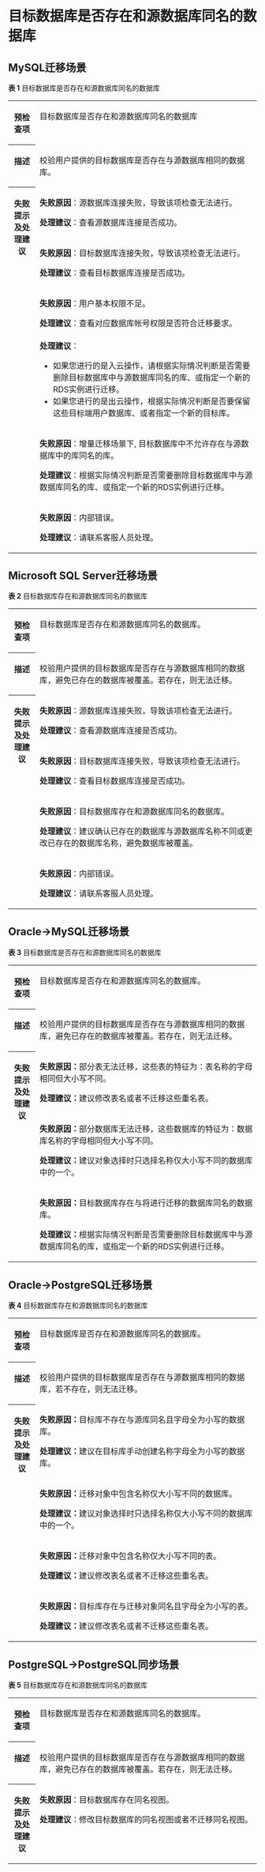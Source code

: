 # 目标数据库是否存在和源数据库同名的数据库<a name="drs_11_0004"></a>

## MySQL迁移场景<a name="section5689464181"></a>

**表 1**  目标数据库是否存在和源数据库同名的数据库

<a name="table18373049185444"></a>
<table><tbody><tr id="row53323618185444"><th class="firstcol" valign="top" width="11%" id="mcps1.2.3.1.1"><p id="p16791417185624"><a name="p16791417185624"></a><a name="p16791417185624"></a><strong id="b16905029185624"><a name="b16905029185624"></a><a name="b16905029185624"></a>预检查项</strong></p>
</th>
<td class="cellrowborder" valign="top" width="89%" headers="mcps1.2.3.1.1 "><p id="p39169149192756"><a name="p39169149192756"></a><a name="p39169149192756"></a>目标数据库是否存在和源数据库同名的数据库</p>
</td>
</tr>
<tr id="row28462751185444"><th class="firstcol" valign="top" width="11%" id="mcps1.2.3.2.1"><p id="p28099911185624"><a name="p28099911185624"></a><a name="p28099911185624"></a><strong id="b51572607185624"><a name="b51572607185624"></a><a name="b51572607185624"></a>描述</strong></p>
</th>
<td class="cellrowborder" valign="top" width="89%" headers="mcps1.2.3.2.1 "><p id="p1542014319284"><a name="p1542014319284"></a><a name="p1542014319284"></a>校验用户提供的目标数据库是否存在与源数据库相同的数据库。</p>
</td>
</tr>
<tr id="row22609583185444"><th class="firstcol" rowspan="6" valign="top" width="11%" id="mcps1.2.3.3.1"><p id="p44849492185624"><a name="p44849492185624"></a><a name="p44849492185624"></a><strong id="b992250185624"><a name="b992250185624"></a><a name="b992250185624"></a>失败提示及处理建议</strong></p>
</th>
<td class="cellrowborder" valign="top" width="89%" headers="mcps1.2.3.3.1 "><p id="p159504120615"><a name="p159504120615"></a><a name="p159504120615"></a><strong id="b31622274177"><a name="b31622274177"></a><a name="b31622274177"></a>失败原因</strong>：源数据库连接失败，导致该项检查无法进行。</p>
<p id="p6246210610"><a name="p6246210610"></a><a name="p6246210610"></a><strong id="b2041170192020"><a name="b2041170192020"></a><a name="b2041170192020"></a>处理建议</strong>：查看源数据库连接是否成功。</p>
</td>
</tr>
<tr id="row9539183185444"><td class="cellrowborder" valign="top" headers="mcps1.2.3.3.1 "><p id="p228113711616"><a name="p228113711616"></a><a name="p228113711616"></a><strong id="b133651736141718"><a name="b133651736141718"></a><a name="b133651736141718"></a>失败原因</strong>：目标数据库连接失败，导致该项检查无法进行。</p>
<p id="p0903133518614"><a name="p0903133518614"></a><a name="p0903133518614"></a><strong id="b973915262020"><a name="b973915262020"></a><a name="b973915262020"></a>处理建议</strong>：查看目标数据库连接是否成功。</p>
</td>
</tr>
<tr id="row181991111454"><td class="cellrowborder" valign="top" headers="mcps1.2.3.3.1 "><p id="p2019916110514"><a name="p2019916110514"></a><a name="p2019916110514"></a><strong id="b51011339191712"><a name="b51011339191712"></a><a name="b51011339191712"></a>失败原因</strong>：用户基本权限不足。</p>
<p id="p35431511461"><a name="p35431511461"></a><a name="p35431511461"></a><strong id="b14379057209"><a name="b14379057209"></a><a name="b14379057209"></a>处理建议</strong>：查看对应数据库帐号权限是否符合迁移要求。</p>
</td>
</tr>
<tr id="row165581214957"><td class="cellrowborder" valign="top" headers="mcps1.2.3.3.1 "><div class="p" id="p191184611184"><a name="p191184611184"></a><a name="p191184611184"></a><strong id="b1093291110191"><a name="b1093291110191"></a><a name="b1093291110191"></a>处理建议</strong>：<a name="ul11446171014188"></a><a name="ul11446171014188"></a><ul id="ul11446171014188"><li>如果您进行的是入云操作，请根据实际情况判断是否需要删除目标数据库中与源数据库同名的库、或指定一个新的RDS实例进行迁移。</li><li>如果您进行的是出云操作，根据实际情况判断是否要保留这些目标端用户数据库、或者指定一个新的目标库。</li></ul>
</div>
</td>
</tr>
<tr id="row121074511619"><td class="cellrowborder" valign="top" headers="mcps1.2.3.3.1 "><p id="p1210174515168"><a name="p1210174515168"></a><a name="p1210174515168"></a><strong id="b10493152921916"><a name="b10493152921916"></a><a name="b10493152921916"></a>失败原因</strong>：增量迁移场景下, 目标数据库中不允许存在与源数据库中的库同名的库。</p>
<p id="p2092962816178"><a name="p2092962816178"></a><a name="p2092962816178"></a><strong id="b5369193215194"><a name="b5369193215194"></a><a name="b5369193215194"></a>处理建议</strong>：根据实际情况判断是否需要删除目标数据库中与源数据库同名的库、或指定一个新的RDS实例进行迁移。</p>
</td>
</tr>
<tr id="row163237224512"><td class="cellrowborder" valign="top" headers="mcps1.2.3.3.1 "><p id="p1532310221558"><a name="p1532310221558"></a><a name="p1532310221558"></a><strong id="b7466184318170"><a name="b7466184318170"></a><a name="b7466184318170"></a>失败原因</strong>：内部错误。</p>
<p id="p182315321560"><a name="p182315321560"></a><a name="p182315321560"></a><strong id="b116131114152019"><a name="b116131114152019"></a><a name="b116131114152019"></a>处理建议</strong>：请联系客服人员处理。</p>
</td>
</tr>
</tbody>
</table>

## Microsoft SQL Server迁移场景<a name="section1565733315184"></a>

**表 2**  目标数据库存在和源数据库同名的数据库

<a name="table6980140185321"></a>
<table><tbody><tr id="row23273730185321"><th class="firstcol" valign="top" width="11%" id="mcps1.2.3.1.1"><p id="p21779339185323"><a name="p21779339185323"></a><a name="p21779339185323"></a><strong id="b61796326185323"><a name="b61796326185323"></a><a name="b61796326185323"></a>预检查项</strong></p>
</th>
<td class="cellrowborder" valign="top" width="89%" headers="mcps1.2.3.1.1 "><p id="p39446490185323"><a name="p39446490185323"></a><a name="p39446490185323"></a>目标数据库是否存在和源数据库同名的数据库。</p>
</td>
</tr>
<tr id="row48431253185321"><th class="firstcol" valign="top" width="11%" id="mcps1.2.3.2.1"><p id="p33897715185323"><a name="p33897715185323"></a><a name="p33897715185323"></a><strong id="b36643984185323"><a name="b36643984185323"></a><a name="b36643984185323"></a>描述</strong></p>
</th>
<td class="cellrowborder" valign="top" width="89%" headers="mcps1.2.3.2.1 "><p id="p15372705185323"><a name="p15372705185323"></a><a name="p15372705185323"></a>校验用户提供的目标数据库是否存在与源数据库相同的数据库，避免已存在的数据库被覆盖。若存在，则无法迁移。</p>
</td>
</tr>
<tr id="row39952927185321"><th class="firstcol" rowspan="4" valign="top" width="11%" id="mcps1.2.3.3.1"><p id="p66631160185323"><a name="p66631160185323"></a><a name="p66631160185323"></a><strong id="b62809530185323"><a name="b62809530185323"></a><a name="b62809530185323"></a>失败提示及处理建议</strong></p>
</th>
<td class="cellrowborder" valign="top" width="89%" headers="mcps1.2.3.3.1 "><p id="p16914189142019"><a name="p16914189142019"></a><a name="p16914189142019"></a><strong id="b1165412719211"><a name="b1165412719211"></a><a name="b1165412719211"></a>失败原因</strong>：源数据库连接失败，导致该项检查无法进行。</p>
<p id="p5679191572015"><a name="p5679191572015"></a><a name="p5679191572015"></a><strong id="b971363411207"><a name="b971363411207"></a><a name="b971363411207"></a>处理建议</strong>：查看源数据库连接是否成功。</p>
</td>
</tr>
<tr id="row35418387185321"><td class="cellrowborder" valign="top" headers="mcps1.2.3.3.1 "><p id="p422753442012"><a name="p422753442012"></a><a name="p422753442012"></a><strong id="b0311125672017"><a name="b0311125672017"></a><a name="b0311125672017"></a>失败原因</strong>：目标数据库连接失败，导致该项检查无法进行。</p>
<p id="p18185194814207"><a name="p18185194814207"></a><a name="p18185194814207"></a><strong id="b12776736202014"><a name="b12776736202014"></a><a name="b12776736202014"></a>处理建议</strong>：查看目标数据库连接是否成功。</p>
</td>
</tr>
<tr id="row531964741914"><td class="cellrowborder" valign="top" headers="mcps1.2.3.3.1 "><p id="p1331916477193"><a name="p1331916477193"></a><a name="p1331916477193"></a><strong id="b324817100217"><a name="b324817100217"></a><a name="b324817100217"></a>失败原因</strong>：目标数据库存在和源数据库同名的数据库。</p>
<p id="p12414142322018"><a name="p12414142322018"></a><a name="p12414142322018"></a><strong id="b283813872019"><a name="b283813872019"></a><a name="b283813872019"></a>处理建议</strong>：建议确认已存在的数据库与源数据库名称不同或更改已存在的数据库名称，避免数据库被覆盖。</p>
</td>
</tr>
<tr id="row2414544191919"><td class="cellrowborder" valign="top" headers="mcps1.2.3.3.1 "><p id="p1414184412197"><a name="p1414184412197"></a><a name="p1414184412197"></a><strong id="b9810211102120"><a name="b9810211102120"></a><a name="b9810211102120"></a>失败原因</strong>：内部错误。</p>
<p id="p15883142812015"><a name="p15883142812015"></a><a name="p15883142812015"></a><strong id="b21354418207"><a name="b21354418207"></a><a name="b21354418207"></a>处理建议</strong>：请联系客服人员处理。</p>
</td>
</tr>
</tbody>
</table>

## Oracle-\>MySQL迁移场景<a name="section19701259154210"></a>

**表 3**  目标数据库是否存在和源数据库同名的数据库

<a name="table1370105919423"></a>
<table><tbody><tr id="row4702115916425"><th class="firstcol" valign="top" width="11%" id="mcps1.2.3.1.1"><p id="p18702195994214"><a name="p18702195994214"></a><a name="p18702195994214"></a><strong id="b7702155917422"><a name="b7702155917422"></a><a name="b7702155917422"></a>预检查项</strong></p>
</th>
<td class="cellrowborder" valign="top" width="89%" headers="mcps1.2.3.1.1 "><p id="p1470245914219"><a name="p1470245914219"></a><a name="p1470245914219"></a>目标数据库是否存在和源数据库同名的数据库。</p>
</td>
</tr>
<tr id="row1770275924216"><th class="firstcol" valign="top" width="11%" id="mcps1.2.3.2.1"><p id="p7702165924218"><a name="p7702165924218"></a><a name="p7702165924218"></a><strong id="b12702195914420"><a name="b12702195914420"></a><a name="b12702195914420"></a>描述</strong></p>
</th>
<td class="cellrowborder" valign="top" width="89%" headers="mcps1.2.3.2.1 "><p id="p197028594421"><a name="p197028594421"></a><a name="p197028594421"></a>校验用户提供的目标数据库是否存在与源数据库相同的数据库，避免已存在的数据库被覆盖。若存在，则无法迁移。</p>
</td>
</tr>
<tr id="row27021659194211"><th class="firstcol" rowspan="3" valign="top" width="11%" id="mcps1.2.3.3.1"><p id="p670211596425"><a name="p670211596425"></a><a name="p670211596425"></a><strong id="b11702135944215"><a name="b11702135944215"></a><a name="b11702135944215"></a>失败提示及处理建议</strong></p>
</th>
<td class="cellrowborder" valign="top" width="89%" headers="mcps1.2.3.3.1 "><p id="p1470255954219"><a name="p1470255954219"></a><a name="p1470255954219"></a><strong id="b4702259184210"><a name="b4702259184210"></a><a name="b4702259184210"></a>失败原因：</strong>部分表无法迁移，这些表的特征为：表名称的字母相同但大小写不同。</p>
<p id="p4702205904219"><a name="p4702205904219"></a><a name="p4702205904219"></a><strong id="b14702159184214"><a name="b14702159184214"></a><a name="b14702159184214"></a>处理建议：</strong>建议修改表名或者不迁移这些重名表。</p>
</td>
</tr>
<tr id="row16702559144215"><td class="cellrowborder" valign="top" headers="mcps1.2.3.3.1 "><p id="p27022059134216"><a name="p27022059134216"></a><a name="p27022059134216"></a><strong id="b2702125954218"><a name="b2702125954218"></a><a name="b2702125954218"></a>失败原因：</strong>部分数据库无法迁移，这些数据库的特征为：数据库名称的字母相同但大小写不同。</p>
<p id="p8702195917421"><a name="p8702195917421"></a><a name="p8702195917421"></a><strong id="b17021159144218"><a name="b17021159144218"></a><a name="b17021159144218"></a>处理建议：</strong>建议对象选择时只选择名称仅大小写不同的数据库中的一个。</p>
</td>
</tr>
<tr id="row137021559154219"><td class="cellrowborder" valign="top" headers="mcps1.2.3.3.1 "><p id="p127021159164212"><a name="p127021159164212"></a><a name="p127021159164212"></a><strong id="b07021059154211"><a name="b07021059154211"></a><a name="b07021059154211"></a>失败原因：</strong>目标数据库存在与将进行迁移的数据库同名的数据库。</p>
<p id="p1870275924219"><a name="p1870275924219"></a><a name="p1870275924219"></a><strong id="b1702165910421"><a name="b1702165910421"></a><a name="b1702165910421"></a>处理建议：</strong>根据实际情况判断是否需要删除目标数据库中与源数据库同名的库，或指定一个新的RDS实例进行迁移。</p>
</td>
</tr>
</tbody>
</table>

## Oracle-\>PostgreSQL迁移场景<a name="section842517881415"></a>

**表 4**  目标数据库存在和源数据库同名的数据库

<a name="table1742508181417"></a>
<table><tbody><tr id="row194261481140"><th class="firstcol" valign="top" width="11%" id="mcps1.2.3.1.1"><p id="p164285821418"><a name="p164285821418"></a><a name="p164285821418"></a><strong id="b74291584143"><a name="b74291584143"></a><a name="b74291584143"></a>预检查项</strong></p>
</th>
<td class="cellrowborder" valign="top" width="89%" headers="mcps1.2.3.1.1 "><p id="p144291082142"><a name="p144291082142"></a><a name="p144291082142"></a>目标数据库是否存在和源数据库同名的数据库。</p>
</td>
</tr>
<tr id="row1242914841418"><th class="firstcol" valign="top" width="11%" id="mcps1.2.3.2.1"><p id="p5430138131415"><a name="p5430138131415"></a><a name="p5430138131415"></a><strong id="b114301380149"><a name="b114301380149"></a><a name="b114301380149"></a>描述</strong></p>
</th>
<td class="cellrowborder" valign="top" width="89%" headers="mcps1.2.3.2.1 "><p id="p14308861418"><a name="p14308861418"></a><a name="p14308861418"></a>校验用户提供的目标数据库是否存在与源数据库相同的数据库，若不存在，则无法迁移。</p>
</td>
</tr>
<tr id="row1043068171415"><th class="firstcol" rowspan="4" valign="top" width="11%" id="mcps1.2.3.3.1"><p id="p8430683148"><a name="p8430683148"></a><a name="p8430683148"></a><strong id="b64304821418"><a name="b64304821418"></a><a name="b64304821418"></a>失败提示及处理建议</strong></p>
</th>
<td class="cellrowborder" valign="top" width="89%" headers="mcps1.2.3.3.1 "><p id="p3166771153"><a name="p3166771153"></a><a name="p3166771153"></a><strong id="b682772218156"><a name="b682772218156"></a><a name="b682772218156"></a>失败原因：</strong>目标库不存在与源库同名且字母全为小写的数据库。</p>
<p id="p11166207131511"><a name="p11166207131511"></a><a name="p11166207131511"></a><strong id="b273522514154"><a name="b273522514154"></a><a name="b273522514154"></a>处理建议：</strong>建议在目标库手动创建名称字母全为小写的数据库。</p>
</td>
</tr>
<tr id="row15472134219162"><td class="cellrowborder" valign="top" headers="mcps1.2.3.3.1 "><p id="p2998257191613"><a name="p2998257191613"></a><a name="p2998257191613"></a><strong id="b642510191710"><a name="b642510191710"></a><a name="b642510191710"></a>失败原因：</strong>迁移对象中包含名称仅大小写不同的数据库。</p>
<p id="p1399825711615"><a name="p1399825711615"></a><a name="p1399825711615"></a><strong id="b11112151321716"><a name="b11112151321716"></a><a name="b11112151321716"></a>处理建议：</strong>建议对象选择时只选择名称仅大小写不同的数据库中的一个。</p>
</td>
</tr>
<tr id="row35813781711"><td class="cellrowborder" valign="top" headers="mcps1.2.3.3.1 "><p id="p7658113812175"><a name="p7658113812175"></a><a name="p7658113812175"></a><strong id="b1418874619170"><a name="b1418874619170"></a><a name="b1418874619170"></a>失败原因：</strong>迁移对象中包含名称仅大小写不同的表。</p>
<p id="p2065853818173"><a name="p2065853818173"></a><a name="p2065853818173"></a><strong id="b11968495173"><a name="b11968495173"></a><a name="b11968495173"></a>处理建议：</strong>建议修改表名或者不迁移这些重名表。</p>
</td>
</tr>
<tr id="row471314811814"><td class="cellrowborder" valign="top" headers="mcps1.2.3.3.1 "><p id="p15718201010182"><a name="p15718201010182"></a><a name="p15718201010182"></a><strong id="b11383131413186"><a name="b11383131413186"></a><a name="b11383131413186"></a>失败原因：</strong>目标库存在与迁移对象同名且字母全为小写的表。</p>
<p id="p7718171014189"><a name="p7718171014189"></a><a name="p7718171014189"></a><strong id="b996182051815"><a name="b996182051815"></a><a name="b996182051815"></a>处理建议：</strong>建议修改表名或者不迁移这些重名表。</p>
</td>
</tr>
</tbody>
</table>

## PostgreSQL-\>PostgreSQL同步场景<a name="section340531213496"></a>

**表 5**  目标数据库存在和源数据库同名的数据库

<a name="table0405201217498"></a>
<table><tbody><tr id="row140631244913"><th class="firstcol" valign="top" width="11%" id="mcps1.2.3.1.1"><p id="p124061712104911"><a name="p124061712104911"></a><a name="p124061712104911"></a><strong id="b1840610123498"><a name="b1840610123498"></a><a name="b1840610123498"></a>预检查项</strong></p>
</th>
<td class="cellrowborder" valign="top" width="89%" headers="mcps1.2.3.1.1 "><p id="p184061612184920"><a name="p184061612184920"></a><a name="p184061612184920"></a>目标数据库是否存在和源数据库同名的数据库。</p>
</td>
</tr>
<tr id="row940619123491"><th class="firstcol" valign="top" width="11%" id="mcps1.2.3.2.1"><p id="p1240619126492"><a name="p1240619126492"></a><a name="p1240619126492"></a><strong id="b240691264915"><a name="b240691264915"></a><a name="b240691264915"></a>描述</strong></p>
</th>
<td class="cellrowborder" valign="top" width="89%" headers="mcps1.2.3.2.1 "><p id="p440681219495"><a name="p440681219495"></a><a name="p440681219495"></a>校验用户提供的目标数据库是否存在与源数据库相同的数据库，避免已存在的数据库被覆盖。若存在，则无法迁移。</p>
</td>
</tr>
<tr id="row840651294911"><th class="firstcol" valign="top" width="11%" id="mcps1.2.3.3.1"><p id="p13406712104915"><a name="p13406712104915"></a><a name="p13406712104915"></a><strong id="b104066124495"><a name="b104066124495"></a><a name="b104066124495"></a>失败提示及处理建议</strong></p>
</th>
<td class="cellrowborder" valign="top" width="89%" headers="mcps1.2.3.3.1 "><p id="p13406151212498"><a name="p13406151212498"></a><a name="p13406151212498"></a><strong id="b1140614124492"><a name="b1140614124492"></a><a name="b1140614124492"></a>失败原因</strong>：目标数据库存在同名视图。</p>
<p id="p740631244911"><a name="p740631244911"></a><a name="p740631244911"></a><strong id="b240651214499"><a name="b240651214499"></a><a name="b240651214499"></a>处理建议</strong>：修改目标数据库的同名视图或者不迁移同名视图。</p>
</td>
</tr>
</tbody>
</table>

